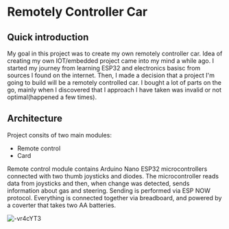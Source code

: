 # Remotely Controller Car
## Quick introduction
My goal in this project was to create my own remotely controller car. Idea of creating my own IOT/embedded project came into my mind a while ago.  I started my journey from learning ESP32 and electronics basisc from sources I found on the internet. Then, I made a decision that a project I'm going to build will be a remotely controlled car. I bought a lot of parts on the go, mainly when I discovered that I approach I have taken was invalid or not optimal(happened a few times).
## Architecture
Project consits of two main modules: 

 - Remote control
 - Card

Remote control module contains Arduino Nano ESP32 microcontrollers connected with two thumb joysticks and diodes. The microcontroller reads data from joysticks and then, when change was detected, sends information about gas and steering. Sending is performed via ESP NOW protocol. Everything is connected together via breadboard, and powered by a coverter that takes two AA batteries.

![-vr4cYT3](https://github.com/user-attachments/assets/fcdb0917-2525-4a23-b754-cc16fa2f7b63)



